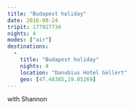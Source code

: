 ```yaml
---
title: "Budapest holiday"
date: 2016-08-24
tripit: 177927734
nights: 4
modes: ["air"]
destinations:
  -
    title: "Budapest holiday"
    nights: 4
    location: "Danubius Hotel Gellért"
    geo: [47.48385,19.05269]
---
```


with Shannon
